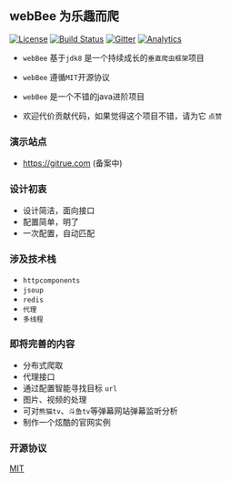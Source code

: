 
## webBee 为乐趣而爬
[![License](https://img.shields.io/badge/license-MIT-4EB1BA.svg?style=flat-square)](https://github.com/pkwenda/webBee/blob/master/LICENSE)                                    [![Build Status](https://travis-ci.org/pkwenda/webBee.svg?branch=master)](https://travis-ci.org/pkwenda/webBee)               [![Gitter](https://badges.gitter.im/pkwenda/web-bee.svg)](https://gitter.im/web_bee)    [![Analytics](https://ga-beacon.appspot.com/UA-96341091-1/welcome-page)](https://github.com/pkwenda/webBee)

 

- `webBee` 基于`jdk8` 是一个持续成长的`垂直爬虫框架`项目 
- `webBee` 遵循`MIT`开源协议

- `webBee` 是一个不错的java进阶项目


- 欢迎代价贡献代码，如果觉得这个项目不错，请为它 `点赞`





### 演示站点
- https://gitrue.com (备案中)


### 设计初衷

+ 设计简洁，面向接口
+ 配置简单，明了
+ 一次配置，自动匹配


### 涉及技术栈
- `httpcomponents`
- `jsoup`
- `redis`
-  `代理`
- `多线程`

### 即将完善的内容
+ 分布式爬取
+ 代理接口
+ 通过配置智能寻找目标 `url`
+ 图片、视频的处理
+ 可对`熊猫tv`、`斗鱼tv`等弹幕网站弹幕监听分析
+ 制作一个炫酷的官网实例 
 
 
### 开源协议

[MIT](LICENSE)
 


